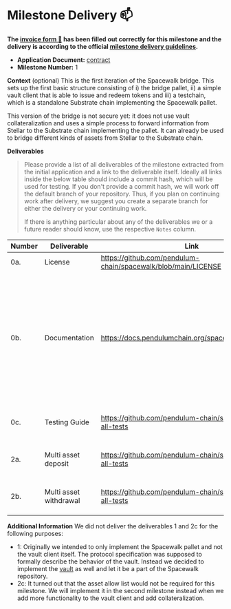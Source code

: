 # Milestone Delivery :mailbox:

**The [invoice form :pencil:](https://docs.google.com/forms/d/e/1FAIpQLSfmNYaoCgrxyhzgoKQ0ynQvnNRoTmgApz9NrMp-hd8mhIiO0A/viewform) has been filled out correctly for this milestone and the delivery is according to the official [milestone delivery guidelines](https://github.com/w3f/Grants-Program/blob/master/docs/milestone-deliverables-guidelines.md).**  

* **Application Document:** [contract](https://github.com/w3f/Grants-Program/blob/master/applications/spacewalk-bridge.md)
* **Milestone Number:** 1

**Context** (optional)
This is the first iteration of the Spacewalk bridge. This sets up the first basic structure consisting of i) the bridge pallet, ii) a simple vault client that is able to issue and redeem tokens and iii) a testchain, which is a standalone Substrate chain implementing the Spacewalk pallet.

This version of the bridge is not secure yet: it does not use vault collateralization and uses a simple process to forward information from Stellar to the Substrate chain implementing the pallet.
It can already be used to bridge different kinds of assets from Stellar to the Substrate chain.

**Deliverables**
> Please provide a list of all deliverables of the milestone extracted from the initial application and a link to the deliverable itself. Ideally all links inside the below table should include a commit hash, which will be used for testing. If you don't provide a commit hash, we will work off the default branch of your repository. Thus, if you plan on continuing work after delivery, we suggest you create a separate branch for either the delivery or your continuing work. 
> 
> If there is anything particular about any of the deliverables we or a future reader should know, use the respective `Notes` column.

| Number | Deliverable | Link | Notes |
| ------------- | ------------- | ------------- |------------- |
| 0a. | License | https://github.com/pendulum-chain/spacewalk/blob/main/LICENSE | - | 
| 0b. | Documentation | https://docs.pendulumchain.org/spacewalk/introduction | A basic tutorial that explains how a user can employ the bridge pallet and the Spacewalk protocol to build a working bridge. | 
| 0c. | Testing Guide | https://github.com/pendulum-chain/spacewalk#run-all-tests | Run a complete suit of unit tests | 
| 2a. | Multi asset deposit | https://github.com/pendulum-chain/spacewalk#run-all-tests | Run a complete suit of unit tests |
| 2b. | Multi asset withdrawal | https://github.com/pendulum-chain/spacewalk#run-all-tests | Run a complete suit of unit tests | 

**Additional Information**
We did not deliver the deliverables 1 and 2c for the following purposes:

- 1: Originally we intended to only implement the Spacewalk pallet and not the vault client itself. The protocol specification was supposed to formally describe the behavior of the vault. Instead we decided to implement the [vault](https://github.com/pendulum-chain/spacewalk/tree/main/clients/vault) as well and let it be a part of the Spacewalk repository.
- 2c: It turned out that the asset allow list would not be required for this milestone. We will implement it in the second milestone instead when we add more functionality to the vault client and add collateralization.

